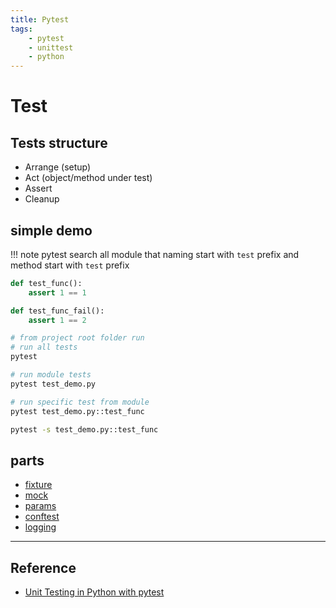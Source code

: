 ```yaml
---
title: Pytest 
tags:
    - pytest
    - unittest
    - python
---
```


# Test

## Tests structure
- Arrange (setup)
- Act (object/method under test)
- Assert
- Cleanup


## simple demo

!!! note
    pytest search all module that naming start with `test` prefix and method start with `test` prefix
    
     
```python title="test_demo.py"
def test_func():
    assert 1 == 1

def test_func_fail():
    assert 1 == 2
```

```bash
# from project root folder run
# run all tests
pytest

# run module tests
pytest test_demo.py

# run specific test from module
pytest test_demo.py::test_func
```

```bash title="run test and output to stdout"
pytest -s test_demo.py::test_func
```


## parts
- [fixture](fixture.md)
- [mock](mock.md)
- [params](params.md)
- [conftest](conftest.md)
- [logging](logging.md)
---

## Reference
- [Unit Testing in Python with pytest](https://www.youtube.com/playlist?list=PLyb_C2HpOQSBWGekd7PfhHnb9GnqDgrxS)